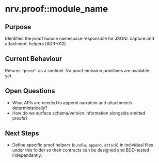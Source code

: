 # nrv.proof::module_name

## Purpose
Identifies the proof bundle namespace responsible for JSONL capture and attachment helpers (ADR-012).

## Current Behaviour
Returns `"proof"` as a sentinel. No proof emission primitives are available yet.

## Open Questions
- What APIs are needed to append narration and attachments deterministically?
- How do we surface schema/version information alongside emitted proofs?

## Next Steps
- Define specific proof helpers (`bundle`, `append`, `attach`) in individual files under this folder
  so their contracts can be designed and BDD-tested independently.
